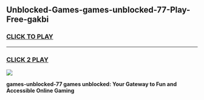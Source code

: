 
## Unblocked-Games-games-unblocked-77-Play-Free-gakbi
<h3>
<a href="https://premium76.site?title=games-unblocked-77&ref=22A">CLICK TO PLAY</a></h3>
<hr>

<h3>
<a href="https://premium76.site?title=games-unblocked-77&ref=22A">CLICK 2 PLAY</a>
  
</h3>

<a href="https://premium76.site?title=games-unblocked-77&ref=22A"><img src="https://clearcache.store/games.png"></a>


**games-unblocked-77 games unblocked: Your Gateway to Fun and Accessible Online Gaming**
